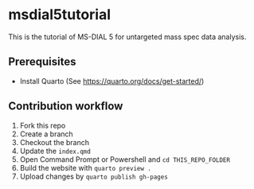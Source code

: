 # msdial5tutorial
This is the tutorial of MS-DIAL 5 for untargeted mass spec data analysis.

## Prerequisites

- Install Quarto (See https://quarto.org/docs/get-started/)

## Contribution workflow

1. Fork this repo
2. Create a branch
3. Checkout the branch
4. Update the `index.qmd`
5. Open Command Prompt or Powershell and `cd THIS_REPO_FOLDER`
6. Build the website with `quarto preview .`
7. Upload changes by `quarto publish gh-pages`
